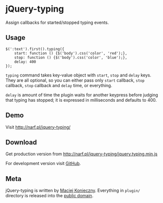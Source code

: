 jQuery-typing
=============

Assign callbacks for started/stopped typing events.


Usage
-----

    $(':text').first().typing({
        start: function () {$('body').css('color', 'red');},
        stop: function () {$('body').css('color', 'blue');},
        delay: 400
    });

`typing` command takes key-value object with `start`, `stop` and
`delay` keys. They are all optional, so you can either pass only
`start` callback, `stop` callback, `stop` callback and `delay` time,
or everything.

`delay` is amount of time the plugin waits for another keypress before
judging that typing has stopped; it is expressed in milliseconds and
defaults to 400.


Demo
----

Visit <http://narf.pl/jquery-typing/>


Download
--------

Get production version from
<http://narf.pl/jquery-typing/jquery.typing.min.js>

For development version visit [GitHub][].

  [GitHub]: http://github.com/narfdotpl/jquery-typing


Meta
----

jQuery-typing is written by [Maciej Konieczny][].  Everything in
`plugin/` directory is released into the [public domain][].

  [Maciej Konieczny]: http://narf.pl/
  [public domain]: http://unlicense.org/
